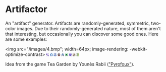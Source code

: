 # Artifactor

An "artifact" generator. Artifacts are randomly-generated, symmetric, two-color images. Due to their randomly-generated nature, most of them aren't that interesting, but occasionally you can discover some good ones. Here are some examples:

<img src="/images/4.bmp"; width=64px; image-rendering: -webkit-optimize-contrast> <img src="/images/20.bmp"> <img src="/images/120.bmp"> <img src="/images/208.bmp"> <img src="/images/366.bmp"> <img src="/images/666.bmp"> <img src="/images/911.bmp"> <img src="/images/709.bmp"> <img src="/images/1621.bmp"> <img src="/images/1663.bmp">

Idea from the game Tea Garden by Younès Rabii (<a href="https://github.com/Pyrofoux">"Pyrofoux"</a>).
